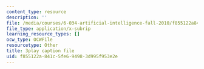 ```yaml
---
content_type: resource
description: ''
file: /media/courses/6-034-artificial-intelligence-fall-2010/f855122a841c5fe694983d995f953e2e_6nDqY8MPLDM.vtt
file_type: application/x-subrip
learning_resource_types: []
ocw_type: OCWFile
resourcetype: Other
title: 3play caption file
uid: f855122a-841c-5fe6-9498-3d995f953e2e
---
```

